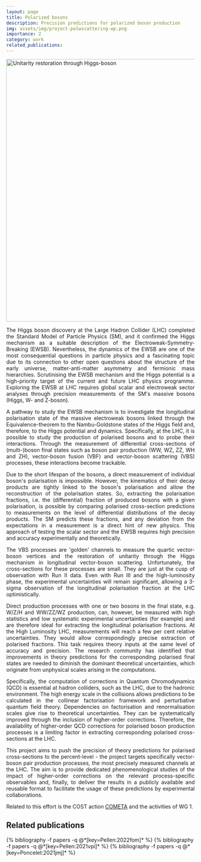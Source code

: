 ```yaml
---
layout: page
title: Polarized bosons
description: Precision predictions for polarized boson production
img: assets/img/project-polwscattering-wp.png
importance: 2
category: work
related_publications:
---
```


<img src="../../assets/img/polwscattering.png" alt="Unitarity restoration through Higgs-boson" style="width:700px;display:block;margin-left:auto;margin-right:auto;">

<p align="justify">
The Higgs boson discovery at the Large Hadron Collider (LHC) completed the Standard Model of Particle Physics (SM), and it confirmed the Higgs mechanism as a suitable description of the Electroweak-Symmetry-Breaking (EWSB). Nevertheless, the dynamics of the EWSB are one of the most consequential questions in particle physics and a fascinating topic due to its connection to other open questions about the structure of the early universe, matter-anti-matter asymmetry and fermionic mass hierarchies. Scrutinising the EWSB mechanism and the Higgs potential is a high-priority target of the current and future LHC physics programme. Exploring the EWSB at LHC requires global scalar and electroweak sector analyses through precision measurements of the SM's massive bosons (Higgs, W- and Z-boson).
</p>

<p align="justify">
A pathway to study the EWSB mechanism is to investigate the longitudinal polarisation state of the massive electroweak bosons linked through the Equivalence-theorem to the Nambu-Goldstone states of the Higgs field and, therefore, to the Higgs potential and dynamics. Specifically, at the LHC, it is possible to study the production of polarised bosons and to probe their interactions. Through the measurement of differential cross-sections of (multi-)boson final states such as boson pair production (WW, WZ, ZZ, WH and ZH), vector-boson fusion (VBF) and vector-boson scattering (VBS) processes, these interactions become trackable.
</p>

<p align="justify">
Due to the short lifespan of the bosons, a direct measurement of individual boson's polarisation is impossible. However, the kinematics of their decay products are tightly linked to the boson's polarisation and allow the reconstruction of the polarisation states. So, extracting the polarisation fractions, i.e. the (differential) fraction of produced bosons with a given polarisation, is possible by comparing polarised cross-section predictions to measurements on the level of differential distributions of the decay products. The SM predicts these fractions, and any deviation from the expectations in a measurement is a direct hint of new physics. This approach of testing the scalar sector and the EWSB requires high precision and accuracy experimentally and theoretically.
</p>

<p align="justify">
The VBS processes are 'golden' channels to measure the quartic vector-boson vertices and the restoration of unitarity through the Higgs mechanism in longitudinal vector-boson scattering. Unfortunately, the cross-sections for these processes are small. They are just at the cusp of observation with Run II data. Even with Run III and the high-luminosity phase, the experimental uncertainties will remain significant, allowing a 3-sigma observation of the longitudinal polarisation fraction at the LHC optimistically.
</p>

<p align="justify">
Direct production processes with one or two bosons in the final state, e.g. W/Z/H and WW/ZZ/WZ production, can, however, be measured with high statistics and low systematic experimental uncertainties (for example) and are therefore ideal for extracting the longitudinal polarisation fractions. At the High Luminosity LHC, measurements will reach a few per cent relative uncertainties. They would allow correspondingly precise extraction of polarised fractions. This task requires theory inputs at the same level of accuracy and precision. The research community has identified that improvements in theory predictions for the corresponding polarised final states are needed to diminish the dominant theoretical uncertainties, which originate from unphysical scales arising in the computations.
</p>

<p align="justify">
Specifically, the computation of corrections in Quantum Chromodynamics (QCD) is essential at hadron colliders, such as the LHC, due to the hadronic environment. The high energy scale in the collisions allows predictions to be calculated in the collinear factorisation framework and perturbative quantum field theory. Dependencies on factorisation and renormalisation scales give rise to theoretical uncertainties. They can be systematically improved through the inclusion of higher-order corrections. Therefore, the availability of higher-order QCD corrections for polarised boson production processes is a limiting factor in extracting corresponding polarised cross-sections at the LHC.
</p>

<p align="justify">
This project aims to push the precision of theory predictions for polarised cross-sections to the percent-level - the project targets specifically vector-boson pair production processes, the most precisely measured channels at the LHC. The aim is to provide dedicated phenomenological studies of the impact of higher-order corrections on the relevant process-specific observables and, finally, to deliver the results in a publicly available and reusable format to facilitate the usage of these predictions by experimental collaborations.
</p>

<p align="justify">
Related to this effort is the COST action <a href="https://cometa.web.cern.ch/"> COMETA</a> and the activities of WG 1.
</p>


<h2> Related publications </h2>
<div class="publications">
  {% bibliography -f papers -q @*[key=Pellen:2022fom]* %}
  {% bibliography -f papers -q @*[key=Pellen:2021vpi]* %}
  {% bibliography -f papers -q @*[key=Poncelet:2021jmj]* %}
</div>
